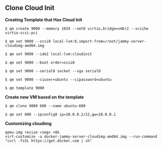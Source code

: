 ## Clone Cloud Init

**Creating Template that Has Cloud Init**

```shell
$ qm create 9000 --memory 1024 --net0 virtio,bridge=vmbr2 --scsihw virtio-scsi-pci

$ qm set 9000 --scsi0 local-lvm:0,import-from=/root/jammy-server-cloudimg-amd64.img

$ qm set 9000 --ide2 local-lvm:cloudinit

$ qm set 9000 --boot order=scsi0

$ qm set 9000 --serial0 socket --vga serial0

$ qm set 9000 --ciuser=ubuntu --cipassword=ubuntu

$ qm template 9000
```

**Create new VM based on the template**

```shell
$ qm clone 9000 600 --name ubuntu-600

$ qm set 600 --ipconfig0 ip=10.0.0.2/22,gw=10.0.0.1
```

**Customizing cloudimg**

```shell
qemu-img resize <img> +8G
virt-customize -a docker-jammy-server-cloudimg-amd64.img --run-command "curl -fsSL https://get.docker.com | sh"
```

